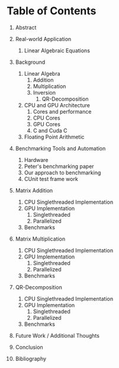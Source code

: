 # Table of Contents

1. Abstract
2. Real-world Application
   1. Linear Algebraic Equations

3. Background
   1. Linear Algebra
      1. Addition
      2. Multiplication
      3. Inversion
         1. QR-Decomposition
   2. CPU and GPU Architecture
      1. Cores and performance
      2. CPU Cores
      3. GPU Cores
      4. C and Cuda C
   3. Floating Point Arithmetic
4. Benchmarking Tools and Automation
   1. Hardware
   2. Peter's benchmarking paper
   3. Our approach to benchmarking
   4. CUnit test frame work
5. Matrix Addition
   1. CPU Singlethreaded Implementation
   2. GPU Implementation
      1. Singlethreaded
      2. Parallelized
   3. Benchmarks
6. Matrix Multiplication
   1. CPU Singlethreaded Implementation
   2. GPU Implementation
      1. Singlethreaded
      2. Parallelized
   3. Benchmarks
7. QR-Decomposition
   1. CPU Singlethreaded Implementation
   2. GPU Implementation
      1. Singlethreaded
      2. Parallelized
   3. Benchmarks
8. Future Work / Additional Thoughts
9.  Conclusion
10. Bibliography
